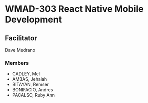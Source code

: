# WMAD-303 React Native Mobile Development

## Facilitator
Dave Medrano

### Members
- CADLEY, Mel
- AMBAS, Jehaiah
- BITAYAN, Remser
- BONIFACIO, Andres
- PACALSO, Ruby Ann
